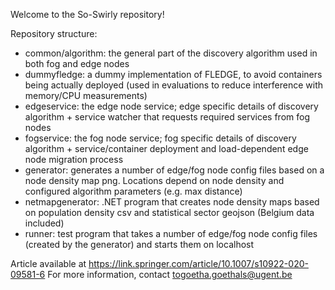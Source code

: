 Welcome to the So-Swirly repository!

Repository structure:

* common/algorithm: the general part of the discovery algorithm used in both fog and edge nodes
* dummyfledge: a dummy implementation of FLEDGE, to avoid containers being actually deployed (used in evaluations to reduce interference with memory/CPU measurements)
* edgeservice: the edge node service; edge specific details of discovery algorithm + service watcher that requests required services from fog nodes
* fogservice: the fog node service; fog specific details of discovery algorithm + service/container deployment and load-dependent edge node migration process
* generator: generates a number of edge/fog node config files based on a node density map png. Locations depend on node density and configured algorithm parameters (e.g. max distance)
* netmapgenerator: .NET program that creates node density maps based on population density csv and statistical sector geojson (Belgium data included)
* runner: test program that takes a number of edge/fog node config files (created by the generator) and starts them on localhost

Article available at https://link.springer.com/article/10.1007/s10922-020-09581-6
For more information, contact togoetha.goethals@ugent.be

